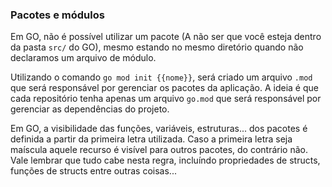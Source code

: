 ### Pacotes e módulos

Em GO, não é possível utilizar um pacote (A não ser que você esteja dentro da pasta `src/` do GO), mesmo estando no
mesmo diretório quando não declaramos um arquivo de módulo.

Utilizando o comando `go mod init {{nome}}`, será criado um arquivo `.mod` que será responsável por gerenciar os pacotes
da aplicação. A ideia é que cada repositório tenha apenas um arquivo `go.mod` que será responsável por gerenciar as
dependências do projeto.

Em GO, a visibilidade das funções, variáveis, estruturas... dos pacotes é definida a partir da primeira letra utilizada.
Caso a primeira letra seja maíscula aquele recurso é visível para outros pacotes, do contrário não.
Vale lembrar que tudo cabe nesta regra, incluíndo propriedades de structs, funções de structs entre outras coisas...
